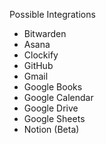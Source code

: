 Possible Integrations

-   Bitwarden
-   Asana
-   Clockify
-   GitHub
-   Gmail
-   Google Books
-   Google Calendar
-   Google Drive
-   Google Sheets
-   Notion (Beta)
